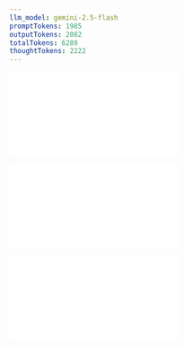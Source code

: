 ```yaml
---
llm_model: gemini-2.5-flash
promptTokens: 1985
outputTokens: 2082
totalTokens: 6289
thoughtTokens: 2222
---
```


![@](steps/6%20Tests.9723b38a.md)

![@](steps/_.58e22337.md)

![@](steps/response.a934d5b1.md)